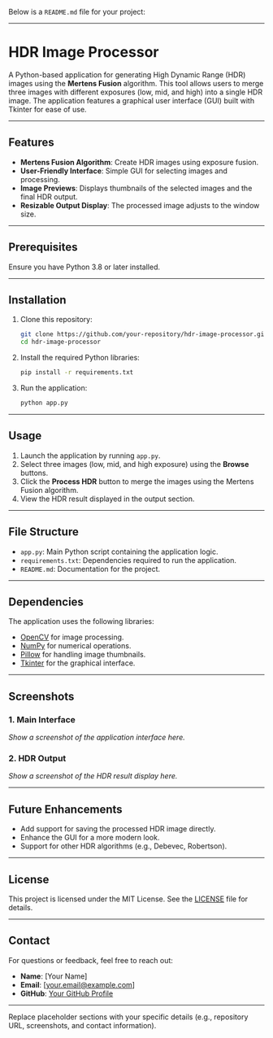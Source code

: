 Below is a `README.md` file for your project:

---

# HDR Image Processor

A Python-based application for generating High Dynamic Range (HDR) images using the **Mertens Fusion** algorithm. This tool allows users to merge three images with different exposures (low, mid, and high) into a single HDR image. The application features a graphical user interface (GUI) built with Tkinter for ease of use.

---

## Features

- **Mertens Fusion Algorithm**: Create HDR images using exposure fusion.
- **User-Friendly Interface**: Simple GUI for selecting images and processing.
- **Image Previews**: Displays thumbnails of the selected images and the final HDR output.
- **Resizable Output Display**: The processed image adjusts to the window size.

---

## Prerequisites

Ensure you have Python 3.8 or later installed. 

---

## Installation

1. Clone this repository:
   ```bash
   git clone https://github.com/your-repository/hdr-image-processor.git
   cd hdr-image-processor
   ```

2. Install the required Python libraries:
   ```bash
   pip install -r requirements.txt
   ```

3. Run the application:
   ```bash
   python app.py
   ```

---

## Usage

1. Launch the application by running `app.py`.
2. Select three images (low, mid, and high exposure) using the **Browse** buttons.
3. Click the **Process HDR** button to merge the images using the Mertens Fusion algorithm.
4. View the HDR result displayed in the output section.

---

## File Structure

- `app.py`: Main Python script containing the application logic.
- `requirements.txt`: Dependencies required to run the application.
- `README.md`: Documentation for the project.

---

## Dependencies

The application uses the following libraries:

- [OpenCV](https://opencv.org/) for image processing.
- [NumPy](https://numpy.org/) for numerical operations.
- [Pillow](https://python-pillow.org/) for handling image thumbnails.
- [Tkinter](https://wiki.python.org/moin/TkInter) for the graphical interface.

---

## Screenshots

### 1. Main Interface
*Show a screenshot of the application interface here.*

### 2. HDR Output
*Show a screenshot of the HDR result display here.*

---

## Future Enhancements

- Add support for saving the processed HDR image directly.
- Enhance the GUI for a more modern look.
- Support for other HDR algorithms (e.g., Debevec, Robertson).

---

## License

This project is licensed under the MIT License. See the [LICENSE](LICENSE) file for details.

---

## Contact

For questions or feedback, feel free to reach out:

- **Name**: [Your Name]
- **Email**: [your.email@example.com]
- **GitHub**: [Your GitHub Profile](https://github.com/your-profile)

--- 

Replace placeholder sections with your specific details (e.g., repository URL, screenshots, and contact information).

